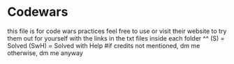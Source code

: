 # Codewars
this file is for code wars practices feel free to use or visit their website to try them out for yourself with the links in the txt files inside each folder ^^
(S) = Solved
(SwH) = Solved with Help #if credits not mentioned, dm me otherwise, dm me anyway